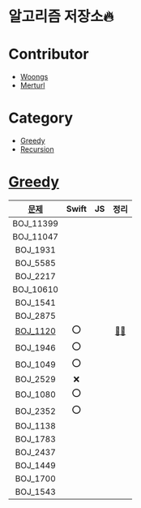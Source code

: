 # 알고리즘 저장소🔥

# Contributor

- [Woongs](https://github.com/chelwoong)
- [Merturl](https://github.com/merturl)

# Category

- [Greedy](#greedy)
- [Recursion](./Recursion)


# [Greedy](./Greedy)


|[문제](https://www.acmicpc.net/problem/tag/그리디%20알고리즘)      | Swift|JS|정리|
|:---:    |:---:|:---:|:---:|
|BOJ_11399  |  |  |  |
|BOJ_11047  |  |  |  |
|BOJ_1931   |  |  |  |
|BOJ_5585   |  |  |  |
|BOJ_2217   |  |  |  |
|BOJ_10610  |  |  |  |
|BOJ_1541   |  |  |  |
|BOJ_2875   |  |  |  |
|[BOJ_1120](https://www.acmicpc.net/problem/1120)   | ⭕️ |  | [🧑‍💻](https://woongsios.tistory.com/123) |
|BOJ_1946   | ⭕️ |  |  |
|BOJ_1049   | ⭕️ |  |  |
|BOJ_2529   | ❌ |  |  |
|BOJ_1080   | ⭕️ |  |  |
|BOJ_2352   | ⭕️ |  |  |
|BOJ_1138   |  |  |  |
|BOJ_1783   |  |  |  |
|BOJ_2437   |  |  |  |
|BOJ_1449   |  |  |  |
|BOJ_1700   |  |  |  |
|BOJ_1543   |  |  |  |
